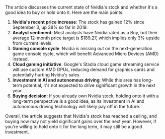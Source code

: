 The article discusses the current state of Nvidia's stock and whether it's a good idea to buy or hold onto it. Here are the main points:

1. **Nvidia's recent price increase**: The stock has gained 12% since September 3, up 38% so far in 2019.
2. **Analyst sentiment**: Most analysts have Nvidia rated as a Buy, but their average 12-month price target is $189.27, which implies only 3% upside from current levels.
3. **Gaming console cycle**: Nvidia is missing out on the next-generation game console cycle, which will benefit Advanced Micro Devices (AMD) instead.
4. **Cloud gaming initiative**: Google's Stadia cloud game streaming service will use custom AMD GPUs, reducing demand for graphics cards and potentially hurting Nvidia's sales.
5. **Investment in AI and autonomous driving**: While this area has long-term potential, it's not expected to drive significant growth in the next year.
6. **Buying decision**: If you already own Nvidia stock, holding onto it with a long-term perspective is a good idea, as its investment in AI and autonomous driving technology will likely pay off in the future.

Overall, the article suggests that Nvidia's stock has reached a ceiling, and buying now may not yield significant gains over the next year. However, if you're willing to hold onto it for the long term, it may still be a good investment.